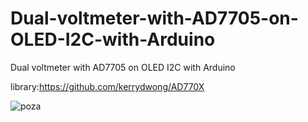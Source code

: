 # Dual-voltmeter-with-AD7705-on-OLED-I2C-with-Arduino
Dual voltmeter with AD7705 on OLED I2C with Arduino

library:https://github.com/kerrydwong/AD770X

![poza](https://github.com/vlad-gheorghe/Dual-voltmeter-with-AD7705-on-OLED-I2C-with-Arduino/blob/master/IMG_20190928_173257.jpg)
